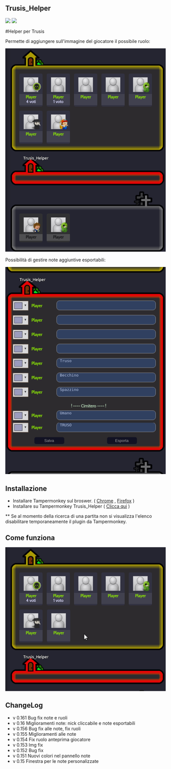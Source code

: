 ## Trusis_Helper
<a href="https://codeclimate.com/github/Jacopo1891/Trusis_Helper"><img src="https://codeclimate.com/github/Jacopo1891/Trusis_Helper/badges/gpa.svg" /></a>
<a href="https://codeclimate.com/github/Jacopo1891/Trusis_Helper"><img src="https://codeclimate.com/github/Jacopo1891/Trusis_Helper/badges/issue_count.svg" /></a>

#Helper per Trusis

Permette di aggiungere sull'immagine del giocatore il possibile ruolo:
<p align="center"><img src="https://raw.githubusercontent.com/Jacopo1891/Trusis_Helper/master/demo/Trusis_Helper_Demo1.png"><p>

Possibilità di gestire note aggiuntive esportabili:
<p align="center"><img src="https://raw.githubusercontent.com/Jacopo1891/Trusis_Helper/master/demo/Trusis_Helper_Demo2.png"><p>

Installazione
-------

- Installare Tampermonkey sul broswer. ( <a href="https://chrome.google.com/webstore/detail/tampermonkey/dhdgffkkebhmkfjojejmpbldmpobfkfo?hl=it">Chrome</a> , <a href="https://addons.mozilla.org/it/firefox/addon/tampermonkey/">Firefox</a> )
- Installare su Tampermonkey Trusis_Helper ( <a class="minibutton" href="https://github.com/Jacopo1891/Trusis_Helper/raw/master/TRUSIS_HELPER.user.js">Clicca qui</a> )

** Se al momento della ricerca di una partita non si visualizza l'elenco disabilitare temporaneamente il plugin da Tampermonkey.

Come funziona
-------
<p align="center"><img src="https://raw.githubusercontent.com/Jacopo1891/Trusis_Helper/master/demo/Trusis_Helper_Demo0.gif"><p>


ChangeLog
-------
- v 0.161 Bug fix note e ruoli
- v 0.16  Miglioramenti note: nick cliccabile e note esportabili
- v 0.156 Bug fix alle note, fix ruoli
- v 0.155 Miglioramenti alle note
- v 0.154 Fix ruolo anteprima giocatore
- v 0.153 Img fix
- v 0.152 Bug fix
- v 0.151 Nuovi colori nel pannello note
- v 0.15 Finestra per le note personalizzate
